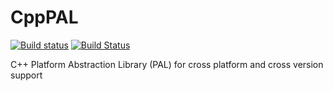 # CppPAL

[![Build status](https://ci.appveyor.com/api/projects/status/github/bfierz/cpppal?branch=master&svg=true)](https://ci.appveyor.com/project/bfierz/cpppal)
[![Build Status](https://travis-ci.org/bfierz/CppPAL.svg?branch=master)](https://travis-ci.org/bfierz/CppPAL)

C++ Platform Abstraction Library (PAL) for cross platform and cross version support
